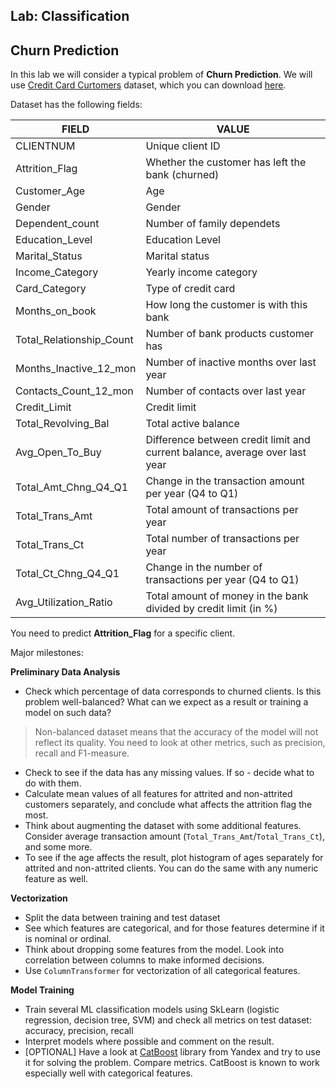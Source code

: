 ## Lab: Classification
## Churn Prediction

In this lab we will consider a typical problem of **Churn Prediction**. We will use [Credit Card Curtomers](https://www.kaggle.com/datasets/sakshigoyal7/credit-card-customers) dataset, which you can download [here](../../../data/BankChurnersProcessed.csv).

Dataset has the following fields:

FIELD | VALUE
-----|---------
CLIENTNUM | Unique client ID
Attrition_Flag | Whether the customer has left the bank (churned)
Customer_Age | Age
Gender | Gender
Dependent_count | Number of family dependets
Education_Level | Education Level
Marital_Status | Marital status
Income_Category | Yearly income category
Card_Category | Type of credit card
Months_on_book | How long the customer is with this bank
Total_Relationship_Count | Number of bank products customer has
Months_Inactive_12_mon | Number of inactive months over last year
Contacts_Count_12_mon | Number of contacts over last year
Credit_Limit | Credit limit
Total_Revolving_Bal | Total active balance
Avg_Open_To_Buy | Difference between credit limit and current balance, average over last year 
Total_Amt_Chng_Q4_Q1 | Change in the transaction amount per year (Q4 to Q1)
Total_Trans_Amt | Total amount of transactions per year
Total_Trans_Ct | Total number of transactions per year
Total_Ct_Chng_Q4_Q1 | Change in the number of transactions per year (Q4 to Q1)
Avg_Utilization_Ratio | Total amount of money in the bank divided by credit limit (in %)

You need to predict **Attrition_Flag** for a specific client.

Major milestones:

**Preliminary Data Analysis**

* Check which percentage of data corresponds to churned clients. Is this problem well-balanced? What can we expect as a result or training a model on such data?

> Non-balanced dataset means that the accuracy of the model will not reflect its quality. You need to look at other metrics, such as precision, recall and F1-measure.

* Check to see if the data has any missing values. If so - decide what to do with them.
* Calculate mean values of all features for attrited and non-attrited customers separately, and conclude what affects the attrition flag the most.
* Think about augmenting the dataset with some additional features. Consider average transaction amount (`Total_Trans_Amt`/`Total_Trans_Ct`), and some more.
* To see if the age affects the result, plot histogram of ages separately for attrited and non-attrited clients. You can do the same with any numeric feature as well.

**Vectorization**

* Split the data between training and test dataset
* See which features are categorical, and for those features determine if it is nominal or ordinal.
* Think about dropping some features from the model. Look into correlation between columns to make informed decisions.
* Use `ColumnTransformer` for vectorization of all categorical features.

**Model Training**

* Train several ML classification models using SkLearn (logistic regression, decision tree, SVM) and check all metrics on test dataset: accuracy, precision, recall
* Interpret models where possible and comment on the result.
* [OPTIONAL] Have a look at [CatBoost](https://catboost.ai/) library from Yandex and try to use it for solving the problem. Compare metrics. CatBoost is known to work especially well with categorical features.

